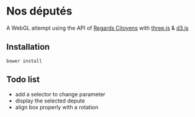 # Nos députés

A WebGL attempt using the API of [Regards Citoyens] with [three.js] & [d3.js]

## Installation


    bower install


## Todo list

* add a selector to change parameter
* display the selected depute
* align box properly with a rotation


[Regards Citoyens]: http://www.regardscitoyens.org/
[three.js]: http://threejs.org/
[d3.js]: http://d3js.org/
